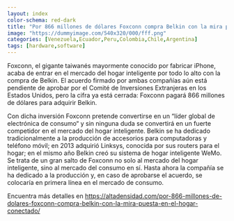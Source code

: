 ```yaml
---
layout: index
color-schema: red-dark
title: "Por 866 millones de dólares Foxconn compra Belkin con la mira puesta en el hogar conectado"
image: "https://dummyimage.com/540x320/000/fff.png"
categories: [Venezuela,Ecuador,Peru,Colombia,Chile,Argentina]
tags: [hardware,software]
---
```


Foxconn, el gigante taiwanés mayormente conocido por fabricar iPhone, acaba de entrar en el mercado del hogar inteligente por todo lo alto con la compra de Belkin. El acuerdo firmado por ambas compañías aún está pendiente de aprobar por el Comité de Inversiones Extranjeras en los Estados Unidos, pero la cifra ya está cerrada: Foxconn pagará 866 millones de dólares para adquirir Belkin.

Con dicha inversión Foxconn pretende convertirse en un “líder global de electrónica de consumo“ y sin ninguna duda se convertirá en un fuerte competidor en el mercado del hogar inteligente. Belkin se ha dedicado tradicionalmente a la producción de accesorios para computadoras y teléfono móvil; en 2013 adquirió Linksys, conocida por sus routers para el hogar; en el mismo año Belkin creó su sistema de hogar inteligente WeMo. Se trata de un gran salto de Foxconn no solo al mercado del hogar inteligente, sino al mercado del consumo en sí. Hasta ahora la compañía se ha dedicado a la producción y, en caso de aprobarse el acuerdo, se colocaría en primera línea en el mercado de consumo.

Encuentra más detalles en https://altadensidad.com/por-866-millones-de-dolares-foxconn-compra-belkin-con-la-mira-puesta-en-el-hogar-conectado/

